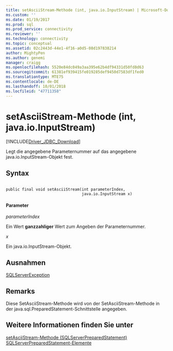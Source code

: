 ```yaml
---
title: setAsciiStream-Methode (int, java.io.InputStream) | Microsoft-Dokumentation
ms.custom: ''
ms.date: 01/19/2017
ms.prod: sql
ms.prod_service: connectivity
ms.reviewer: ''
ms.technology: connectivity
ms.topic: conceptual
ms.assetid: 02c2443d-44e1-4f16-a0d5-08d197838214
author: MightyPen
ms.author: genemi
manager: craigg
ms.openlocfilehash: 5520e84dc049a3aa395e62b4df94331d50fd8d63
ms.sourcegitcommit: 61381ef939415fe019285def9450d7583df1fed0
ms.translationtype: MTE75
ms.contentlocale: de-DE
ms.lasthandoff: 10/01/2018
ms.locfileid: "47711358"
---
```

# <a name="setasciistream-method-int-javaioinputstream"></a>setAsciiStream-Methode (int, java.io.InputStream)
[!INCLUDE[Driver_JDBC_Download](../../../includes/driver_jdbc_download.md)]

  Legt die angegebene Parameternummer auf das angegebene java.io.InputStream-Objekt fest.  
  
## <a name="syntax"></a>Syntax  
  
```  
  
public final void setAsciiStream(int parameterIndex,  
                                 java.io.InputStream x)  
```  
  
#### <a name="parameters"></a>Parameter  
 *parameterIndex*  
  
 Ein Wert **ganzzahliger** Wert zum Angeben der Parameternummer.  
  
 *x*  
  
 Ein java.io.InputStream-Objekt.  
  
## <a name="exceptions"></a>Ausnahmen  
 [SQLServerException](../../../connect/jdbc/reference/sqlserverexception-class.md)  
  
## <a name="remarks"></a>Remarks  
 Diese SetAsciiStream-Methode wird von der SetAsciiStream-Methode in der java.sql.PreparedStatement-Schnittstelle angegeben.  
  
## <a name="see-also"></a>Weitere Informationen finden Sie unter  
 [setAsciiStream-Methode &#40;SQLServerPreparedStatement&#41;](../../../connect/jdbc/reference/setasciistream-method-sqlserverpreparedstatement.md)   
 [SQLServerPreparedStatement-Elemente](../../../connect/jdbc/reference/sqlserverpreparedstatement-members.md)  
  
  
